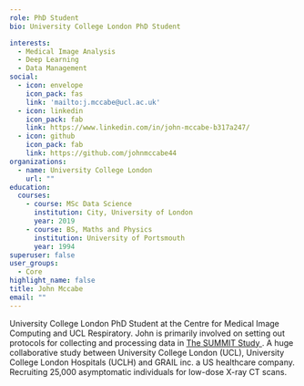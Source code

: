 ```yaml
---
role: PhD Student
bio: University College London PhD Student

interests:
  - Medical Image Analysis
  - Deep Learning
  - Data Management
social:
  - icon: envelope
    icon_pack: fas
    link: 'mailto:j.mccabe@ucl.ac.uk'
  - icon: linkedin
    icon_pack: fab
    link: https://www.linkedin.com/in/john-mccabe-b317a247/
  - icon: github
    icon_pack: fab
    link: https://github.com/johnmccabe44
organizations:
  - name: University College London
    url: ""
education:
  courses:
    - course: MSc Data Science
      institution: City, University of London
      year: 2019
    - course: BS, Maths and Physics
      institution: University of Portsmouth
      year: 1994
superuser: false
user_groups:
  - Core
highlight_name: false
title: John Mccabe
email: ""
---
```


University College London PhD Student at the Centre for Medical Image Computing and UCL Respiratory. John is primarily involved on setting out protocols for collecting and processing data in <a href="https://www.ucl.ac.uk/lungs-for-living-research/respiratory-research/summit-study" target="_blank" rel="noopener"> The SUMMIT Study </a>. A huge collaborative study between University College London (UCL), University College London Hospitals (UCLH) and GRAIL inc. a US healthcare company. Recruiting 25,000 asymptomatic individuals for low-dose X-ray CT scans.
